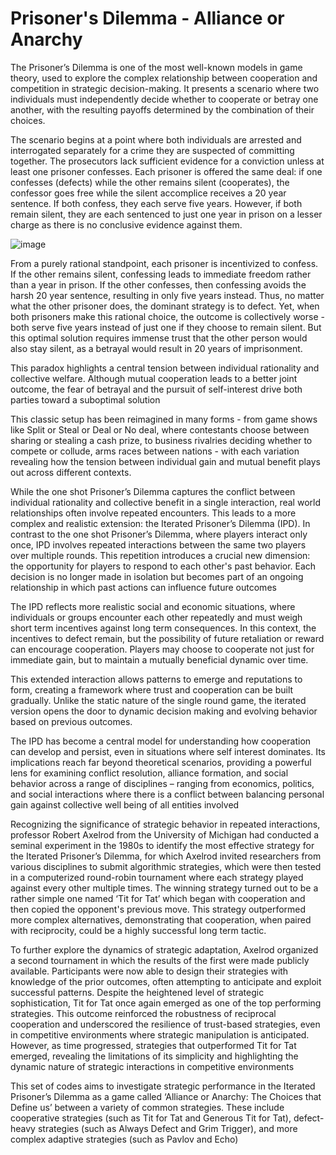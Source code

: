 # Prisoner's Dilemma - Alliance or Anarchy
The Prisoner’s Dilemma is one of the most well-known models in game theory, used to explore the complex relationship between cooperation and competition in strategic decision-making. It presents a scenario where two individuals must independently decide whether to cooperate or betray one another, with the resulting payoffs determined by the combination of their choices. 

The scenario begins at a point where both individuals are arrested and interrogated separately for a crime they are suspected of committing together. The prosecutors lack sufficient evidence for a conviction unless at least one prisoner confesses. Each prisoner is offered the same deal: if one confesses (defects) while the other remains silent (cooperates), the confessor goes free while the silent accomplice receives a 20 year sentence. If both confess, they each serve five years. However, if both remain silent, they are each sentenced to just one year in prison on a lesser charge as there is no conclusive evidence against them.

![image](https://github.com/user-attachments/assets/e3db59a1-e80c-4404-91bf-319f1e5121eb)


From a purely rational standpoint, each prisoner is incentivized to confess. If the other remains silent, confessing leads to immediate freedom rather than a year in prison. If the other confesses, then confessing avoids the harsh 20 year sentence, resulting in only five years instead. Thus, no matter what the other prisoner does, the dominant strategy is to defect. Yet, when both prisoners make this rational choice, the outcome is collectively worse - both serve five years instead of just one if they choose to remain silent. But this optimal solution requires immense trust that the other person would also stay silent, as a betrayal would result in 20 years of imprisonment.

This paradox highlights a central tension between individual rationality and collective welfare. Although mutual cooperation leads to a better joint outcome, the fear of betrayal and the pursuit of self-interest drive both parties toward a suboptimal solution

This classic setup has been reimagined in many forms - from game shows like Split or Steal or Deal or No deal, where contestants choose between sharing or stealing a cash prize, to business rivalries deciding whether to compete or collude, arms races between nations - with each variation revealing how the tension between individual gain and mutual benefit plays out across different contexts.

While the one shot Prisoner’s Dilemma captures the conflict between individual rationality and collective benefit in a single interaction, real world relationships often involve repeated encounters. This leads to a more complex and realistic extension: the Iterated Prisoner’s Dilemma (IPD). In contrast to the one shot Prisoner’s Dilemma, where players interact only once, IPD involves repeated interactions between the same two players over multiple rounds. This repetition introduces a crucial new dimension: the opportunity for players to respond to each other's past behavior. Each decision is no longer made in isolation but becomes part of an ongoing relationship in which past actions can influence future outcomes

The IPD reflects more realistic social and economic situations, where individuals or groups encounter each other repeatedly and must weigh short term incentives against long term consequences. In this context, the incentives to defect remain, but the possibility of future retaliation or reward can encourage cooperation. Players may choose to cooperate not just for immediate gain, but to maintain a mutually beneficial dynamic over time.

This extended interaction allows patterns to emerge and reputations to form, creating a framework where trust and cooperation can be built gradually. Unlike the static nature of the single round game, the iterated version opens the door to dynamic decision making and evolving behavior based on previous outcomes.

The IPD has become a central model for understanding how cooperation can develop and persist, even in situations where self interest dominates. Its implications reach far beyond theoretical scenarios, providing a powerful lens for examining conflict resolution, alliance formation, and social behavior across a range of disciplines – ranging from economics, politics, and social interactions where there is a conflict between balancing personal gain against collective well being of all entities involved

Recognizing the significance of strategic behavior in repeated interactions, professor Robert Axelrod from the University of Michigan had conducted a seminal experiment in the 1980s to identify the most effective strategy for the Iterated Prisoner’s Dilemma, for which Axelrod invited researchers from various disciplines to submit algorithmic strategies, which were then tested in a computerized round-robin tournament where each strategy played against every other multiple times. The winning strategy turned out to be a rather simple one named ‘Tit for Tat’ which began with cooperation and then copied the opponent's previous move. This strategy outperformed more complex alternatives, demonstrating that cooperation, when paired with reciprocity, could be a highly successful long term tactic.

To further explore the dynamics of strategic adaptation, Axelrod organized a second tournament in which the results of the first were made publicly available. Participants were now able to design their strategies with knowledge of the prior outcomes, often attempting to anticipate and exploit successful patterns. Despite the heightened level of strategic sophistication, Tit for Tat once again emerged as one of the top performing strategies. This outcome reinforced the robustness of reciprocal cooperation and underscored the resilience of trust-based strategies, even in competitive environments where strategic manipulation is anticipated. However, as time progressed, strategies that outperformed Tit for Tat emerged, revealing the limitations of its simplicity and highlighting the dynamic nature of strategic interactions in competitive environments

This set of codes aims to investigate strategic performance in the Iterated Prisoner’s Dilemma as a game called ‘Alliance or Anarchy: The Choices that Define us’ between a variety of common strategies. These include cooperative strategies (such as Tit for Tat and Generous Tit for Tat), defect-heavy strategies (such as Always Defect and Grim Trigger), and more complex adaptive strategies (such as Pavlov and Echo)
